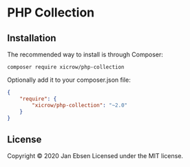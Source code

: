 # PHP Collection

## Installation

The recommended way to install is through Composer:

```shell
composer require xicrow/php-collection
```

Optionally add it to your composer.json file:

```json
{
	"require": {
		"xicrow/php-collection": "~2.0"
	}
}
```

## License

Copyright &copy; 2020 Jan Ebsen
Licensed under the MIT license.
